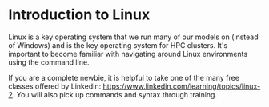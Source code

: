 # Introduction to Linux

Linux is a key operating system that we run many of our models on (instead of Windows) and is the key operating system for HPC clusters. It's important to become familiar with navigating around Linux environments using the command line. 

If you are a complete newbie, it is helpful to take one of the many free classes offered by LinkedIn: https://www.linkedin.com/learning/topics/linux-2. You will also pick up commands and syntax through training. 



